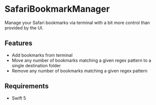 # SafariBookmarkManager

Manage your Safari bookmarks via terminal with a bit more control than provided by the UI.

## Features
- Add bookmarks from terminal
- Move any number of bookmarks matching a given regex pattern to a single destination folder
- Remove any number of bookmarks matching a given regex pattern

## Requirements
- Swift 5


